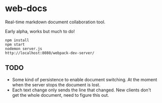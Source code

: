 # web-docs
Real-time markdown document collaboration tool.

Early alpha, works but much to do!

```
npm install
npm start
nodemon server.js
http://localhost:8080/webpack-dev-server/
```

## TODO
 * Some kind of persistence to enable document switching. At the moment when the server stops the document is lost.
 * Each text change only sends the line that changed. New clients don't get the whole document, need to figure this out.
